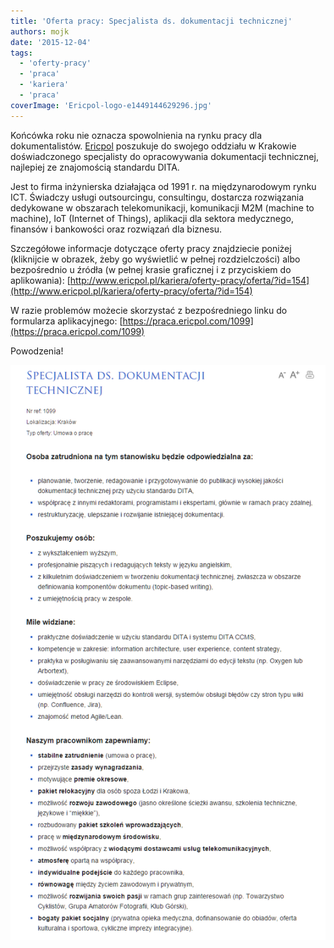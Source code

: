 ```yaml
---
title: 'Oferta pracy: Specjalista ds. dokumentacji technicznej'
authors: mojk
date: '2015-12-04'
tags:
  - 'oferty-pracy'
  - 'praca'
  - 'kariera'
  - 'praca'
coverImage: 'Ericpol-logo-e1449144629296.jpg'
---
```


Końcówka roku nie oznacza spowolnienia na rynku pracy dla dokumentalistów.
[Ericpol](http://www.ericpol.pl/) poszukuje do swojego oddziału w Krakowie
doświadczonego specjalisty do opracowywania dokumentacji technicznej, najlepiej
ze znajomością standardu DITA.

<!--truncate-->

Jest to firma inżynierska działająca od 1991 r. na międzynarodowym rynku ICT.
Świadczy usługi outsourcingu, consultingu, dostarcza rozwiązania dedykowane w
obszarach telekomunikacji, komunikacji M2M (machine to machine), IoT (Internet
of Things), aplikacji dla sektora medycznego, finansów i bankowości oraz
rozwiązań dla biznesu.

Szczegółowe informacje dotyczące oferty pracy znajdziecie poniżej (kliknijcie w
obrazek, żeby go wyświetlić w pełnej rozdzielczości) albo bezpośrednio u źródła
(w pełnej krasie graficznej i z przyciskiem do aplikowania):
[http://www.ericpol.pl/kariera/oferty-pracy/oferta/?id=154](http://www.ericpol.pl/kariera/oferty-pracy/oferta/?id=154)

W razie problemów możecie skorzystać z bezpośredniego linku do formularza
aplikacyjnego: [https://praca.ericpol.com/1099](https://praca.ericpol.com/1099)

Powodzenia!

![ericpol_techwriter_updated](images/ericpol_techwriter_updated.png)
